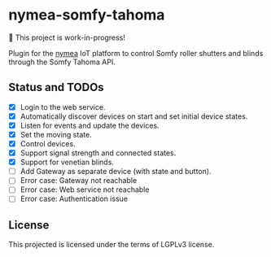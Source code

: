 # nymea-somfy-tahoma

🚧 This project is work-in-progress!

Plugin for the [nymea](https://github.com/nymea/nymea) IoT platform to
control Somfy roller shutters and blinds through the Somfy Tahoma API.

## Status and TODOs

- [x] Login to the web service.
- [x] Automatically discover devices on start and set initial device states.
- [x] Listen for events and update the devices.
- [x] Set the moving state.
- [x] Control devices.
- [x] Support signal strength and connected states.
- [x] Support for venetian blinds.
- [ ] Add Gateway as separate device (with state and button).
- [ ] Error case: Gateway not reachable
- [ ] Error case: Web service not reachable
- [ ] Error case: Authentication issue

## License

This projected is licensed under the terms of LGPLv3 license.
